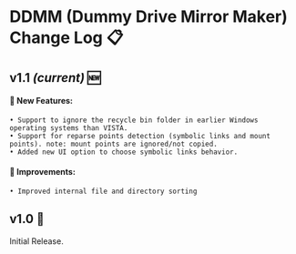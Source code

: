 # DDMM (Dummy Drive Mirror Maker) Change Log 📋

## v1.1 *(current)* 🆕
#### 🚀 New Features:
    • Support to ignore the recycle bin folder in earlier Windows operating systems than VISTA.
    • Support for reparse points detection (symbolic links and mount points). note: mount points are ignored/not copied.
    • Added new UI option to choose symbolic links behavior.
#### 🌟 Improvements:
    • Improved internal file and directory sorting

## v1.0 🔄
Initial Release.